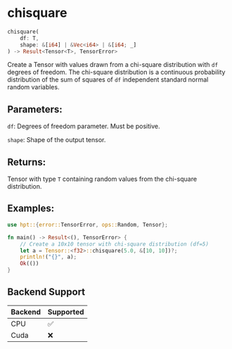 # chisquare
```rust
chisquare(
    df: T,
    shape: &[i64] | &Vec<i64> | &[i64; _]
) -> Result<Tensor<T>, TensorError>
```
Create a Tensor with values drawn from a chi-square distribution with `df` degrees of freedom. The chi-square distribution is a continuous probability distribution of the sum of squares of `df` independent standard normal random variables.

## Parameters:
`df`: Degrees of freedom parameter. Must be positive.

`shape`: Shape of the output tensor.

## Returns:
Tensor with type `T` containing random values from the chi-square distribution.

## Examples:
```rust
use hpt::{error::TensorError, ops::Random, Tensor};

fn main() -> Result<(), TensorError> {
    // Create a 10x10 tensor with chi-square distribution (df=5)
    let a = Tensor::<f32>::chisquare(5.0, &[10, 10])?;
    println!("{}", a);
    Ok(())
}
```
## Backend Support
| Backend | Supported |
|---------|-----------|
| CPU     | ✅         |
| Cuda    | ❌        |